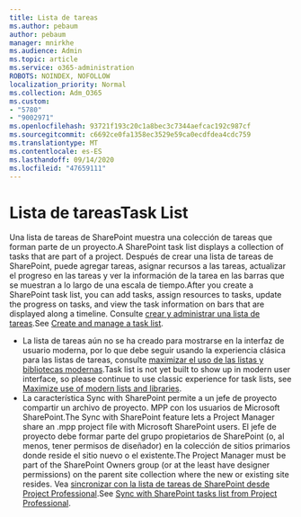 ```yaml
---
title: Lista de tareas
ms.author: pebaum
author: pebaum
manager: mnirkhe
ms.audience: Admin
ms.topic: article
ms.service: o365-administration
ROBOTS: NOINDEX, NOFOLLOW
localization_priority: Normal
ms.collection: Adm_O365
ms.custom:
- "5780"
- "9002971"
ms.openlocfilehash: 93721f193c20c1a8bec3c7344aefcac192c987cf
ms.sourcegitcommit: c6692ce0fa1358ec3529e59ca0ecdfdea4cdc759
ms.translationtype: MT
ms.contentlocale: es-ES
ms.lasthandoff: 09/14/2020
ms.locfileid: "47659111"
---
```

# <a name="task-list"></a><span data-ttu-id="170b2-102">Lista de tareas</span><span class="sxs-lookup"><span data-stu-id="170b2-102">Task List</span></span>

<span data-ttu-id="170b2-103">Una lista de tareas de SharePoint muestra una colección de tareas que forman parte de un proyecto.</span><span class="sxs-lookup"><span data-stu-id="170b2-103">A SharePoint task list displays a collection of tasks that are part of a project.</span></span> <span data-ttu-id="170b2-104">Después de crear una lista de tareas de SharePoint, puede agregar tareas, asignar recursos a las tareas, actualizar el progreso en las tareas y ver la información de la tarea en las barras que se muestran a lo largo de una escala de tiempo.</span><span class="sxs-lookup"><span data-stu-id="170b2-104">After you create a SharePoint task list, you can add tasks, assign resources to tasks, update the progress on tasks, and view the task information on bars that are displayed along a timeline.</span></span> <span data-ttu-id="170b2-105">Consulte [crear y administrar una lista de tareas](https://support.microsoft.com/office/466ad207-46fd-4c77-9af1-41bc23cec21a).</span><span class="sxs-lookup"><span data-stu-id="170b2-105">See [Create and manage a task list](https://support.microsoft.com/office/466ad207-46fd-4c77-9af1-41bc23cec21a).</span></span>  

-   <span data-ttu-id="170b2-106">La lista de tareas aún no se ha creado para mostrarse en la interfaz de usuario moderna, por lo que debe seguir usando la experiencia clásica para las listas de tareas, consulte [maximizar el uso de las listas y bibliotecas modernas](https://docs.microsoft.com/sharepoint/dev/transform/modernize-userinterface-lists-and-libraries).</span><span class="sxs-lookup"><span data-stu-id="170b2-106">Task list is not yet built to show up in modern user interface, so please continue to use classic experience for task lists, see [Maximize use of modern lists and libraries](https://docs.microsoft.com/sharepoint/dev/transform/modernize-userinterface-lists-and-libraries).</span></span>
-   <span data-ttu-id="170b2-107">La característica Sync with SharePoint permite a un jefe de proyecto compartir un archivo de proyecto. MPP con los usuarios de Microsoft SharePoint.</span><span class="sxs-lookup"><span data-stu-id="170b2-107">The Sync with SharePoint feature lets a Project Manager share an .mpp project file with Microsoft SharePoint users.</span></span> <span data-ttu-id="170b2-108">El jefe de proyecto debe formar parte del grupo propietarios de SharePoint (o, al menos, tener permisos de diseñador) en la colección de sitios primarios donde reside el sitio nuevo o el existente.</span><span class="sxs-lookup"><span data-stu-id="170b2-108">The Project Manager must be part of the SharePoint Owners group (or at the least have designer permissions) on the parent site collection where the new or existing site resides.</span></span> <span data-ttu-id="170b2-109">Vea [sincronizar con la lista de tareas de SharePoint desde Project Professional](https://docs.microsoft.com/office/troubleshoot/project/sync-with-tasks-from-project).</span><span class="sxs-lookup"><span data-stu-id="170b2-109">See [Sync with SharePoint tasks list from Project Professional](https://docs.microsoft.com/office/troubleshoot/project/sync-with-tasks-from-project).</span></span>